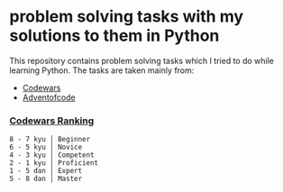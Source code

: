 # problem solving tasks with my solutions to them in Python

This repository contains problem solving tasks which I tried to do while learning Python.
The tasks are taken mainly from:

* [Codewars](https://www.codewars.com/users/Kat-kateryna)
* [Adventofcode](https://adventofcode.com/2015/)

### [Codewars Ranking](http://www.codewars.com/about)
```
8 - 7 kyu │ Beginner
6 - 5 kyu │ Novice
4 - 3 kyu │ Competent
2 - 1 kyu │ Proficient
1 - 5 dan │ Expert
5 - 8 dan │ Master
```
